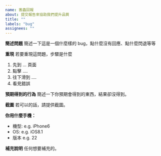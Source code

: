 ```yaml
---
name: 害蟲回報
about: 提交報告來協助我們提升品質
title: ""
labels: "bug"
assignees: ""
---
```


**簡述問題**
簡述一下這是一個什麼樣的 bug，點什麼沒有回應、點什麼閃退等等

**重現**
若要重現這問題，步驟是什麼

1. 先到 ... 頁面
2. 點擊 ....
3. 往下滑到 ....
4. 看見錯誤

**預期得到的行為**
簡述一下你預期會得到的東西，結果卻沒得到。

**截圖**
若可以的話，請提供截圖。

**你用什麼手機：**

- 機型: e.g. iPhone6
- OS: e.g. iOS8.1
- 版本 e.g. 22

**補充說明**
任何想要補充的。
